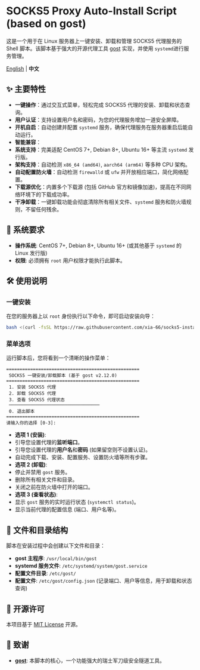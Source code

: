 # SOCKS5 Proxy Auto-Install Script (based on gost)

这是一个用于在 Linux 服务器上一键安装、卸载和管理 SOCKS5 代理服务的 Shell 脚本。该脚本基于强大的开源代理工具 [gost](https://github.com/ginuerzh/gost) 实现，并使用 `systemd`进行服务管理。

[English](./README_en.md) | **中文**

## ✨ 主要特性

- **一键操作**：通过交互式菜单，轻松完成 SOCKS5 代理的安装、卸载和状态查询。
- **用户认证**：支持设置用户名和密码，为您的代理服务增加一道安全屏障。
- **开机自启**：自动创建并配置 `systemd` 服务，确保代理服务在服务器重启后能自动运行。
- **智能兼容**：
 - **系统支持**：完美适配 CentOS 7+, Debian 8+, Ubuntu 16+ 等主流 `systemd` 发行版。
 - **架构支持**：自动检测 `x86_64 (amd64)`, `aarch64 (arm64)` 等多种 CPU 架构。
- **自动配置防火墙**：自动检测 `firewalld` 或 `ufw` 并开放相应端口，简化网络配置。
- **下载源优化**：内置多个下载源 (包括 GitHub 官方和镜像加速)，提高在不同网络环境下的下载成功率。
- **干净卸载**：一键卸载功能会彻底清除所有相关文件、`systemd` 服务和防火墙规则，不留任何残余。

## 🚀 系统要求

- **操作系统**: CentOS 7+, Debian 8+, Ubuntu 16+ (或其他基于 `systemd` 的 Linux 发行版)
- **权限**: 必须拥有 `root` 用户权限才能执行此脚本。

## 🛠️ 使用说明

### 一键安装

在您的服务器上以 `root` 身份执行以下命令，即可启动安装向导：

```bash
bash <(curl -fsSL https://raw.githubusercontent.com/xia-66/socks5-installer/main/install.sh)
```

### 菜单选项

运行脚本后，您将看到一个清晰的操作菜单：

```
==================================================
 SOCKS5 一键安装/卸载脚本 (基于 gost v2.12.0)
==================================================
 1. 安装 SOCKS5 代理
 2. 卸载 SOCKS5 代理
 3. 查看 SOCKS5 代理状态
 ──────────────────────────────────
 0. 退出脚本
==================================================
请输入你的选择 [0-3]:
```

- **选项 1 (安装)**:
 - 引导您设置代理的**监听端口**。
 - 引导您设置代理的**用户名**和**密码** (如果留空则不设置认证)。
 - 自动完成下载、安装、配置服务、设置防火墙等所有步骤。
- **选项 2 (卸载)**:
 - 停止并禁用 `gost` 服务。
 - 删除所有相关文件和目录。
 - 关闭之前在防火墙中打开的端口。
- **选项 3 (查看状态)**:
 - 显示 `gost` 服务的实时运行状态 (`systemctl status`)。
 - 显示当前代理的配置信息 (端口、用户名等)。

## 📁 文件和目录结构

脚本在安装过程中会创建以下文件和目录：

- **gost 主程序**: `/usr/local/bin/gost`
- **systemd 服务文件**: `/etc/systemd/system/gost.service`
- **配置文件目录**: `/etc/gost/`
- **配置文件**: `/etc/gost/config.json` (记录端口、用户等信息，用于卸载和状态查询)

## 📄 开源许可

本项目基于 [MIT License](LICENSE) 开源。

## 🙏 致谢

- **[gost](https://github.com/ginuerzh/gost)**: 本脚本的核心，一个功能强大的瑞士军刀级安全隧道工具。

